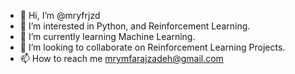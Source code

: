 - 👋 Hi, I’m @mryfrjzd
- 👀 I’m interested in Python, and Reinforcement Learning.
- 🌱 I’m currently learning Machine Learning.
- 💞️ I’m looking to collaborate on Reinforcement Learning Projects.
- 📫 How to reach me mrymfarajzadeh@gmail.com

<!---
mryfrjzd/mryfrjzd is a ✨ special ✨ repository because its `README.md` (this file) appears on your GitHub profile.
You can click the Preview link to take a look at your changes.
--->

